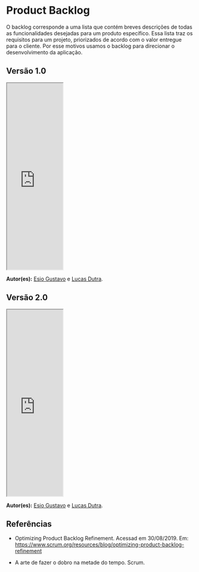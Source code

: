 # Product Backlog

O backlog corresponde a uma lista que contém breves descrições de todas as funcionalidades desejadas para um produto específico. Essa lista traz os requisitos para um projeto, priorizados de acordo com o valor entregue para o cliente.
Por esse motivos usamos o backlog para direcionar o desenvolvimento da aplicação.

## Versão 1.0

<iframe src="https://docs.google.com/spreadsheets/d/e/2PACX-1vSRH8ibXQpcZL1ogUkVyLe3olWzt1JeT5g4ICiFuk-T6oaEliDki8hEP4v-KEzgtD_mB0_cAxaslMrS/pubhtml?gid=0&amp;single=true&amp;widget=true&amp;headers=false" width="150px" height="500px"></iframe>

**Autor(es):** [Esio Gustavo](https://github.com/EsioFreitas) e [Lucas Dutra](https://github.com/lucasdutraf).

## Versão 2.0

<iframe src="https://docs.google.com/spreadsheets/d/e/2PACX-1vSRH8ibXQpcZL1ogUkVyLe3olWzt1JeT5g4ICiFuk-T6oaEliDki8hEP4v-KEzgtD_mB0_cAxaslMrS/pubhtml?gid=310049833&amp;single=true&amp;widget=true&amp;headers=false"   width="150px" height="500px"></iframe>

**Autor(es):** [Esio Gustavo](https://github.com/EsioFreitas) e [Lucas Dutra](https://github.com/lucasdutraf).

## Referências

- Optimizing Product Backlog Refinement. Acessad em 30/08/2019. Em: <https://www.scrum.org/resources/blog/optimizing-product-backlog-refinement>

- A arte de fazer o dobro na metade do tempo. Scrum.  
